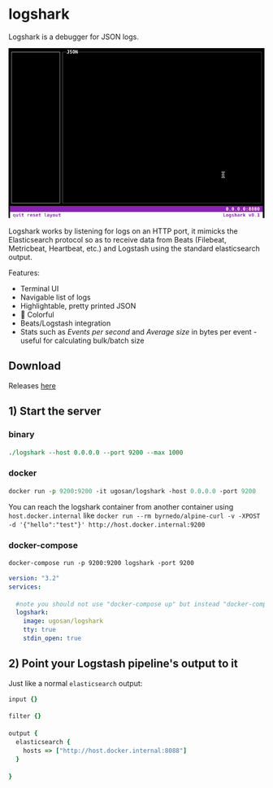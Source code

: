 # logshark

Logshark is a debugger for JSON logs.


<kbd>![](./_doc/demo.gif)</kbd>

Logshark works by listening for logs on an HTTP port, it mimicks the Elasticsearch protocol so as to receive data from Beats (Filebeat, Metricbeat, Heartbeat, etc.) and Logstash using the standard elasticsearch output. 

Features:
- Terminal UI 
- Navigable list of logs 
- Highlightable, pretty printed JSON
- 🎨 Colorful
- Beats/Logstash integration
- Stats such as *Events per second* and *Average size* in bytes per event - useful for calculating bulk/batch size

## Download

Releases [here](https://github.com/ugosan/logshark/releases)

## 1) Start the server

### binary

```perl
./logshark --host 0.0.0.0 --port 9200 --max 1000
```

### docker

```perl
docker run -p 9200:9200 -it ugosan/logshark -host 0.0.0.0 -port 9200
```

You can reach the logshark container from another container using `host.docker.internal` like `docker run --rm byrnedo/alpine-curl -v -XPOST -d '{"hello":"test"}' http://host.docker.internal:9200`

### docker-compose

```
docker-compose run -p 9200:9200 logshark -port 9200
```

```yaml
version: "3.2"
services:

  #note you should not use "docker-compose up" but instead "docker-compose run logshark sh" since docker-compose doesnt attach to containers with "up". e.g. docker-compose run -p 9200:9200 logshark -port 9200
  logshark:
    image: ugosan/logshark
    tty: true
    stdin_open: true
```
## 2) Point your Logstash pipeline's output to it

Just like a normal `elasticsearch` output:

```ruby
input {}

filter {}

output {
  elasticsearch {
    hosts => ["http://host.docker.internal:8088"]
  }
  
}   
```
